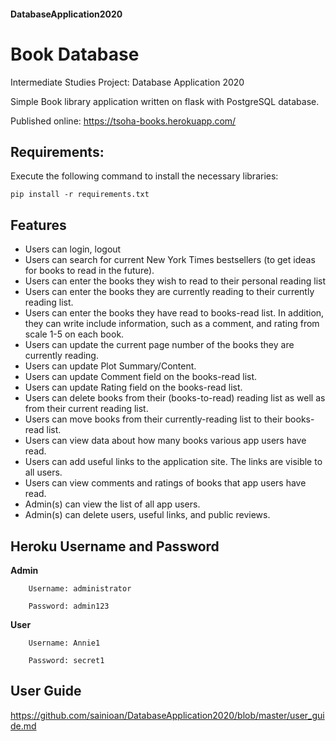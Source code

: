 #### DatabaseApplication2020
# Book Database
Intermediate Studies Project: Database Application 2020

Simple Book library application written on flask with PostgreSQL database.
 
Published online: 
https://tsoha-books.herokuapp.com/

## Requirements:

Execute the following command to install the necessary libraries:<br />

`pip install -r requirements.txt`

## Features
* Users can login, logout 
* Users can search for current New York Times bestsellers (to get ideas for books to read in the future).
* Users can enter the books they wish to read to their personal reading list
* Users can enter the books they are currently reading to their currently reading list.
* Users can enter the books they have read to books-read list. In addition, they can write include information, such as a comment,
  and rating from scale 1-5 on each book.
* Users can update the current page number of the books they are currently reading.
* Users can update Plot Summary/Content.
* Users can update Comment field on the books-read list.
* Users can update Rating field on the books-read list.
* Users can delete books from their (books-to-read) reading list as well as from their current reading list.
* Users can move books from their currently-reading list to their books-read list.
* Users can view data about how many books various app users have read.
* Users can add useful links to the application site. The links are visible to all users.
* Users can view comments and ratings of books that app users have read.
* Admin(s) can view the list of all app users.
* Admin(s) can delete users, useful links, and public reviews. 
  

## Heroku Username and Password

**Admin**

        Username: administrator

        Password: admin123

**User**

        Username: Annie1

        Password: secret1
        
## User Guide

https://github.com/sainioan/DatabaseApplication2020/blob/master/user_guide.md
